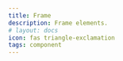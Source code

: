 ```yaml
---
title: Frame
description: Frame elements.
# layout: docs
icon: fas triangle-exclamation
tags: component
---
```




